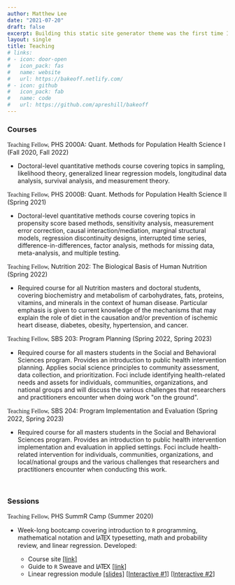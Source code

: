 ```yaml
---
author: Matthew Lee
date: "2021-07-20"
draft: false
excerpt: Building this static site generator theme was the first time I used an Atomic (or Functional) CSS system like Tachyons. It’s a design system that provides very small (which means fast) CSS modules that you can use in your HTML.
layout: single
title: Teaching
# links:
# - icon: door-open
#   icon_pack: fas
#   name: website
#   url: https://bakeoff.netlify.com/
# - icon: github
#   icon_pack: fab
#   name: code
#   url: https://github.com/apreshill/bakeoff
---
```


<style>
.tex sub, .latex sub, .latex sup {
  text-transform: uppercase;
}

.tex sub, .latex sub {
  vertical-align: -0.01ex;
  margin-left: -0.1667em;
  margin-right: -0.125em;
}

.tex, .latex, .tex sub, .latex sub {
  font-size: 1em;
}

.latex sup {
  font-size: 0.85em;
  vertical-align: 0.01em;
  margin-left: -0.36em;
  margin-right: -0.15em;
}
</style>

### Courses

<span style="font-family:Metropolis-SB">Teaching Fellow,</span> PHS 2000A: Quant. Methods for Population Health Science I (Fall 2020, Fall 2022)

*  Doctoral-level quantitative methods course covering topics in sampling, likelihood theory, generalized linear regression models, longitudinal data analysis, survival analysis, and measurement theory.


<span style="font-family:Metropolis-SB">Teaching Fellow,</span> PHS 2000B: Quant. Methods for Population Health Science II (Spring 2021)

*  Doctoral-level quantitative methods course covering topics in propensity score based methods, sensitivity analysis, measurement error correction, causal interaction/mediation, marginal structural models, regression discontinuity designs, interrupted time series, difference-in-differences, factor analysis, methods for missing data, meta-analysis, and multiple testing.  


<span style="font-family:Metropolis-SB">Teaching Fellow,</span> Nutrition 202: The Biological Basis of Human Nutrition (Spring 2022)

*  Required course for all Nutrition masters and doctoral students, covering biochemistry and metabolism of carbohydrates, fats, proteins, vitamins, and minerals in the context of human disease. Particular emphasis is given to current knowledge of the mechanisms that may explain the role of diet in the causation and/or prevention of ischemic heart disease, diabetes, obesity, hypertension, and cancer.

<span style="font-family:Metropolis-SB">Teaching Fellow,</span> SBS 203: Program Planning (Spring 2022, Spring 2023)

*  Required course for all masters students in the Social and Behavioral Sciences program. Provides an introduction to public health intervention planning.  Applies social science principles to community assessment, data collection, and prioritization.  Foci include identifying health-related needs and assets for individuals, communities, organizations, and national groups and will discuss the various challenges that researchers and practitioners encounter when doing work "on the ground".

<span style="font-family:Metropolis-SB">Teaching Fellow,</span> SBS 204: Program Implementation and Evaluation (Spring 2022, Spring 2023)

*  Required course for all masters students in the Social and Behavioral Sciences program. Provides an introduction to public health intervention implementation and evaluation in applied settings. Foci include health-related intervention for individuals, communities, organizations, and local/national groups and the various challenges that researchers and practitioners encounter when conducting this work.



<br>


### Sessions

<span style="font-family:Metropolis-SB">Teaching Fellow,</span> PHS SummR Camp (Summer 2020)

* Week-long bootcamp covering introduction to `R` programming, mathematical notation and <span class="latex">L<sup>a</sup>T<sub>e</sub>X</span> typesetting, math and probability review, and linear regression. Developed:

    * Course site [[link]](https://phs-summr2020.netlify.app/)
    * Guide to `R` Sweave and <span class="latex">L<sup>a</sup>T<sub>e</sub>X</span> [[link]](https://phs-summr2020.netlify.app/sweave-guide/guide.pdf)
    * Linear regression module [[slides]](https://phs-summr2020.netlify.app/regressionslides/slides.html#1) [[Interactive #1]](https://phs-summr2020.netlify.app/regressionex1/) [[Interactive #2]](https://phs-summr2020.netlify.app/regressionex2/)


<br><br><br>






